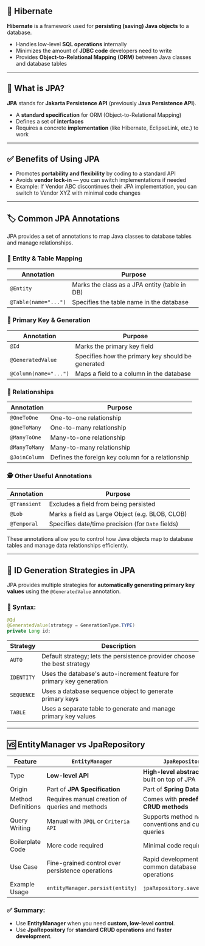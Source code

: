 ## 💾 Hibernate

**Hibernate** is a framework used for **persisting (saving) Java objects** to a database.

- Handles low-level **SQL operations** internally
- Minimizes the amount of **JDBC code** developers need to write
- Provides **Object-to-Relational Mapping (ORM)** between Java classes and database tables

---

## 📘 What is JPA?

**JPA** stands for **Jakarta Persistence API** (previously **Java Persistence API**).

- A **standard specification** for ORM (Object-to-Relational Mapping)
- Defines a set of **interfaces**
- Requires a concrete **implementation** (like Hibernate, EclipseLink, etc.) to work

---

## ✅ Benefits of Using JPA

- Promotes **portability and flexibility** by coding to a standard API
- Avoids **vendor lock-in** — you can switch implementations if needed
- Example: If Vendor ABC discontinues their JPA implementation, you can switch to Vendor XYZ with minimal code changes

---
## 🏷️ Common JPA Annotations

JPA provides a set of annotations to map Java classes to database tables and manage relationships.

### 📄 Entity & Table Mapping
| Annotation        | Purpose                                           |
|-------------------|---------------------------------------------------|
| `@Entity`         | Marks the class as a JPA entity (table in DB)     |
| `@Table(name="...")` | Specifies the table name in the database       |

### 🔑 Primary Key & Generation
| Annotation        | Purpose                                               |
|-------------------|-------------------------------------------------------|
| `@Id`             | Marks the primary key field                           |
| `@GeneratedValue` | Specifies how the primary key should be generated     |
| `@Column(name="...")` | Maps a field to a column in the database          |

### 🔁 Relationships
| Annotation        | Purpose                                         |
|-------------------|-------------------------------------------------|
| `@OneToOne`       | One-to-one relationship                        |
| `@OneToMany`      | One-to-many relationship                       |
| `@ManyToOne`      | Many-to-one relationship                       |
| `@ManyToMany`     | Many-to-many relationship                      |
| `@JoinColumn`     | Defines the foreign key column for a relationship |

### 🕵️ Other Useful Annotations
| Annotation        | Purpose                                            |
|-------------------|----------------------------------------------------|
| `@Transient`      | Excludes a field from being persisted              |
| `@Lob`            | Marks a field as Large Object (e.g. BLOB, CLOB)    |
| `@Temporal`       | Specifies date/time precision (for `Date` fields)  |

These annotations allow you to control how Java objects map to database tables and manage data relationships efficiently.

---
## 🔑 ID Generation Strategies in JPA

JPA provides multiple strategies for **automatically generating primary key values** using the `@GeneratedValue` annotation.

### 🧩 Syntax:
```java
@Id
@GeneratedValue(strategy = GenerationType.TYPE)
private Long id;
```
| Strategy         | Description                                                                 |
|------------------|-----------------------------------------------------------------------------|
| `AUTO`           | Default strategy; lets the persistence provider choose the best strategy    |
| `IDENTITY`       | Uses the database's auto-increment feature for primary key generation       |
| `SEQUENCE`       | Uses a database sequence object to generate primary keys                    |
| `TABLE`          | Uses a separate table to generate and manage primary key values             |

---
## 🆚 EntityManager vs JpaRepository

| Feature              | `EntityManager`                                    | `JpaRepository`                                      |
|----------------------|----------------------------------------------------|------------------------------------------------------|
| Type                 | **Low-level API**                                   | **High-level abstraction** built on top of JPA       |
| Origin               | Part of **JPA Specification**                       | Part of **Spring Data JPA**                          |
| Method Definitions   | Requires manual creation of queries and methods     | Comes with **predefined CRUD methods**               |
| Query Writing        | Manual with `JPQL` or `Criteria API`                | Supports method naming conventions and custom queries|
| Boilerplate Code     | More code required                                  | Minimal code required                                |
| Use Case             | Fine-grained control over persistence operations    | Rapid development with common database operations    |
| Example Usage        | `entityManager.persist(entity)`                     | `jpaRepository.save(entity)`                         |

### ✅ Summary:
- Use **EntityManager** when you need **custom, low-level control**.
- Use **JpaRepository** for **standard CRUD operations** and **faster development**.
